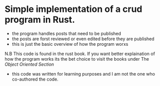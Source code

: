 # Simple implementation of a crud program in Rust.

- the program handles posts that need to be published
- the posts are forst reviewed or even edited before they are published
- this is just the basic overview of how the program worxs

N.B This code is found in the rust book. If you want better explaination of how the program works its the bet choice to visit the books under The *Object Oriented Section*

- this code was written for learning purposes and I am not the one who co-authored the code.
